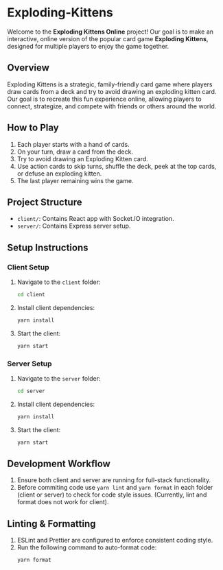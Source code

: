 # Exploding-Kittens

Welcome to the **Exploding Kittens Online** project! Our goal is to make an interactive, online version of the popular card game **Exploding Kittens**, designed for multiple players to enjoy the game together.

## Overview

Exploding Kittens is a strategic, family-friendly card game where players draw cards from a deck and try to avoid drawing an exploding kitten card. Our goal is to recreate this fun experience online, allowing players to connect, strategize, and compete with friends or others around the world.

## How to Play
1. Each player starts with a hand of cards.
2. On your turn, draw a card from the deck.
3. Try to avoid drawing an Exploding Kitten card.
4. Use action cards to skip turns, shuffle the deck, peek at the top cards, or defuse an exploding kitten.
5. The last player remaining wins the game.

## Project Structure
- `client/`: Contains React app with Socket.IO integration.
- `server/`: Contains Express server setup.

## Setup Instructions

### Client Setup
1. Navigate to the `client` folder:
   ```bash
   cd client
2. Install client dependencies:
   ```bash
   yarn install
3. Start the client:
   ```bash
   yarn start

### Server Setup
1. Navigate to the `server` folder:
   ```bash
   cd server
2. Install client dependencies:
   ```bash
   yarn install
3. Start the client:
   ```bash
   yarn start

## Development Workflow

1. Ensure both client and server are running for full-stack functionality.
2. Before commiting code use `yarn lint` and `yarn format` in each folder (client or server) to check for code style issues. (Currently, lint and format does not work for client).

## Linting & Formatting

1. ESLint and Prettier are configured to enforce consistent coding style.
2. Run the following command to auto-format code:
   ```bash
   yarn format

   

<!---## Features

- **Multiplayer Gameplay**: Play with friends or random users online in real-time.
- **Interactive User Interface**: Enjoy a sleek and intuitive user interface designed for easy card selection and gameplay.
- **Game Mechanics**: All the classic Exploding Kittens rules implemented, including actions like drawing, skipping, shuffling, defusing, and exploding!
- **Cross-platform Support**: Play across different devices seamlessly.


## Getting Started

### Prerequisites

To get started with the project, you’ll need the following tools installed:

### Installation

1. Clone the repository:
   ```bash
   git clone https://github.com/yourusername/Exploding-Kittens.git
-->
